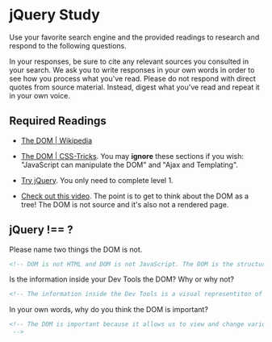 # jQuery Study

Use your favorite search engine and the provided readings to research and
respond to the following questions.

In your responses, be sure to cite any relevant sources you consulted in your
search. We ask you to write responses in your own words in order to see how you
process what you've read. Please do not respond with direct quotes from source
material. Instead, digest what you've read and repeat it in your own voice.

## Required Readings

-   [The DOM | Wikipedia](https://en.wikipedia.org/wiki/Document_Object_Model)

-   [The DOM | CSS-Tricks](https://css-tricks.com/dom/). You may **ignore**
    these sections if you wish: "JavaScript can manipulate the DOM" and "Ajax
    and Templating".

-   [Try jQuery](http://try.jquery.com/). You only need to complete level 1.

-   [Check out this video](https://www.youtube.com/watch?v=n1cKlKM3jYI). The
point is to get to think about the DOM as a tree! The DOM is not source and
it's also not a rendered page.

## jQuery !== ?

Please name two things the DOM is not.

```md
<!-- DOM is not HTML and DOM is not JavaScript. The DOM is the structure of the informaiton on a page. Defined as the Document Object Model, the DOM allows developers additional insight into the website their working on by offering a variety of real-time editing tools. -->
```

Is the information inside your Dev Tools the DOM? Why or why not?

```md
<!-- The information inside the Dev Tools is a visual representiton of the DOM. Technically, what was shown inside the Dev tools is created diretly from the HTML that was written. Therefore the information inside the Dev Tools is not the DOM, its the DOM's visial representation. -->
```

In your own words, why do you think the DOM is important?

```md
<!-- The DOM is important because it allows us to view and change various aspects of the HTML and javascript that makes up a certain page with different development tools. These different developer tools allows the developer several different tools to see what potential additions will do, how information is connected to each other via 'siblings', 'children', and 'parents'.
 -->
```
